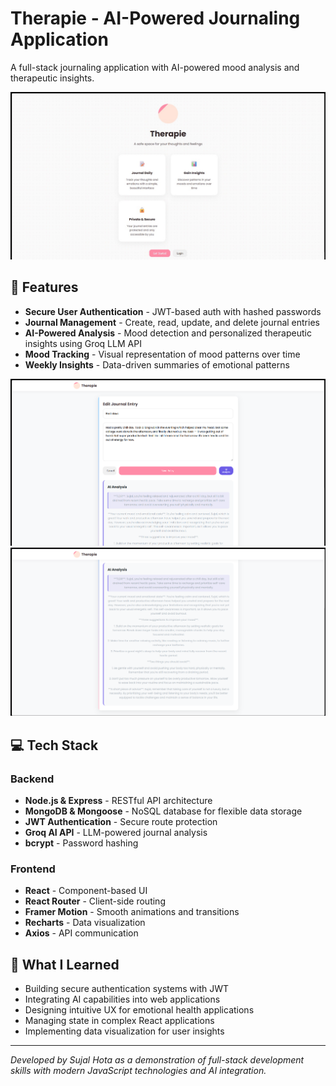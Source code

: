 # Therapie - AI-Powered Journaling Application

A full-stack journaling application with AI-powered mood analysis and therapeutic insights.

![](https://github.com/suejal/therapie/blob/main/images/therapieHomePage.jpg?raw=true)

## 🚀 Features

- **Secure User Authentication** - JWT-based auth with hashed passwords
- **Journal Management** - Create, read, update, and delete journal entries
- **AI-Powered Analysis** - Mood detection and personalized therapeutic insights using Groq LLM API
- **Mood Tracking** - Visual representation of mood patterns over time
- **Weekly Insights** - Data-driven summaries of emotional patterns

![](https://github.com/suejal/therapie/blob/main/images/therapieJournalEntry.png?raw=true)
![](https://github.com/suejal/therapie/blob/main/images/therapieAIAnalysis.png?raw=true)

## 💻 Tech Stack

### Backend
- **Node.js & Express** - RESTful API architecture
- **MongoDB & Mongoose** - NoSQL database for flexible data storage
- **JWT Authentication** - Secure route protection
- **Groq AI API** - LLM-powered journal analysis
- **bcrypt** - Password hashing

### Frontend
- **React** - Component-based UI
- **React Router** - Client-side routing
- **Framer Motion** - Smooth animations and transitions
- **Recharts** - Data visualization
- **Axios** - API communication

## 🧠 What I Learned

- Building secure authentication systems with JWT
- Integrating AI capabilities into web applications
- Designing intuitive UX for emotional health applications
- Managing state in complex React applications
- Implementing data visualization for user insights


---

*Developed by Sujal Hota as a demonstration of full-stack development skills with modern JavaScript technologies and AI integration.*
